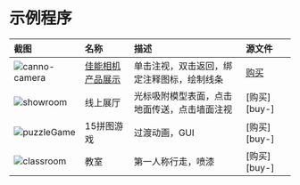 # 示例程序

|截图                         |名称                                 |描述                                            |源文件                   |
|:----------------------------|:------------------------------------|:-----------------------------------------------|:------------------------|
|![canno-camera][canno-camera]|[佳能相机产品展示][app-canno-camera] |单击注视，双击返回，绑定注释图标，绘制线条      |[购买][buy-canno-camera] |
|![showroom][showroom]        |线上展厅                             |光标吸附模型表面，点击地面传送，点击墙面注视    |[购买][buy-] |
|![puzzleGame][puzzleGame]    |15拼图游戏                           |过渡动画，GUI                                   |[购买][buy-] |
|![classroom][classroom]      |教室                                 |第一人称行走，喷漆                              |[购买][buy-] |

[canno-camera]:https://cdn.zjbku.com/example/canno-camera.jpg
[app-canno-camera]:https://cdn.zjbku.com/apps/canno-camera/index.html
[buy-canno-camera]:#

[showroom]:https://cdn.zjbku.com/example/showroom.jpg

[puzzleGame]:https://cdn.zjbku.com/example/puzzleGame.jpg

[classroom]:https://cdn.zjbku.com/example/classroom.jpg